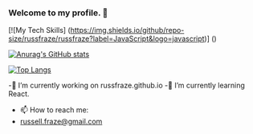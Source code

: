 ### Welcome to my profile. 👋

[![My Tech Skills] (https://img.shields.io/github/repo-size/russfraze/russfraze?label=JavaScript&logo=javascript)] ()

[![Anurag's GitHub stats](https://github-readme-stats.vercel.app/api?username=russfraze&show_icons=true&bg_color=2A2A2A&text_color=AEB1BA&icon_color=CDFE02&title_color=AEB1BA)](https://github.com/anuraghazra/github-readme-stats)

[![Top Langs](https://github-readme-stats.vercel.app/api/top-langs/?username=russfraze&show_icons=true&bg_color=2A2A2A&text_color=AEB1BA&icon_color=CDFE02&title_color=AEB1BA)](https://github.com/anuraghazra/github-readme-stats)



-🔭 I’m currently working on russfraze.github.io
-🌱 I’m currently learning React.

- 📫 How to reach me: 
- russell.fraze@gmail.com



